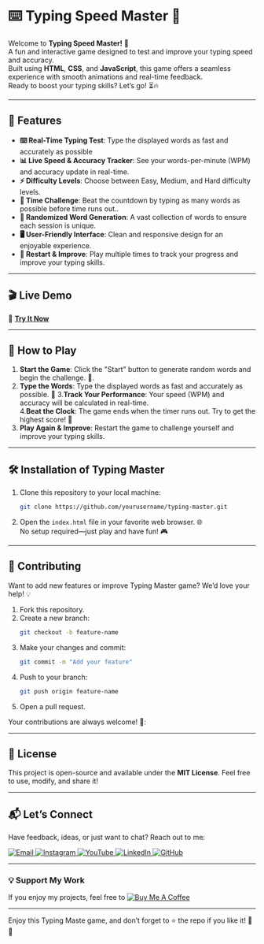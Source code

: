 # ⌨️ Typing Speed Master 🚀

Welcome to **Typing Speed Master!** 🎉  
A fun and interactive game designed to test and improve your typing speed and accuracy.  
Built using **HTML**, **CSS**, and **JavaScript**, this game offers a seamless experience with smooth animations and real-time feedback.  
Ready to boost your typing skills? Let’s go! ⏳🔥 

---

## 🌟 Features   
- **⌨️ Real-Time Typing Test**: Type the displayed words as fast and accurately as possible
- **📊 Live Speed & Accuracy Tracker**: See your words-per-minute (WPM) and accuracy update in real-time.
- **⚡ Difficulty Levels**: Choose between Easy, Medium, and Hard difficulty levels. 
- **🎯 Time Challenge**: Beat the countdown by typing as many words as possible before time runs out..  
-  **📜 Randomized Word Generation**: A vast collection of words to ensure each session is unique.
- **🖥 User-Friendly Interface**: Clean and responsive design for an enjoyable experience.
- **🔁 Restart & Improve**: Play multiple times to track your progress and improve your typing skills.   
---
## 🎬 Live Demo 

🔗 **[Try It Now](https://ai-powered-lost-and-found.netlify.app/)**  

---

## 🚀 How to Play  
1. **Start the Game**: Click the "Start" button to generate random words and begin the challenge.  🎰.  
2.  **Type the Words**: Type the displayed words as fast and accurately as possible.  💭
3.**Track Your Performance**: Your speed (WPM) and accuracy will be calculated in real-time.   
4.**Beat the Clock**: The game ends when the timer runs out. Try to get the highest score! 🔄
5. **Play Again & Improve**: Restart the game to challenge yourself and improve your typing skills. 

---

## 🛠️ Installation  of Typing Master

1. Clone this repository to your local machine:  
   ```bash  
   git clone https://github.com/yourusername/typing-master.git  
   ```  

2. Open the `index.html` file in your favorite web browser. 🌐  
   No setup required—just play and have fun! 🎮  

---

## 🤝 Contributing  

Want to add new features or improve Typing Master game? We’d love your help! 💡  
1. Fork this repository.  
2. Create a new branch:  
   ```bash  
   git checkout -b feature-name  
   ```  
3. Make your changes and commit:  
   ```bash  
   git commit -m "Add your feature"  
   ```  
4. Push to your branch:  
   ```bash  
   git push origin feature-name  
   ```  
5. Open a pull request.  

Your contributions are always welcome! 🌟:


---

## 📜 License  

This project is open-source and available under the **MIT License**. Feel free to use, modify, and share it!  

---

## 📬 Let’s Connect  

Have feedback, ideas, or just want to chat? Reach out to me:  
<div>
  <a href="mailto:onlykelvin06@gmail.com">
    <img src="https://img.shields.io/badge/Email-4285F4?style=for-the-badge&logo=gmail&logoColor=white" alt="Email" />
  </a>
  <a href="https://www.instagram.com/_.yo.kelvin/">
    <img src="https://img.shields.io/badge/Instagram-E4405F?style=for-the-badge&logo=instagram&logoColor=white" alt="Instagram" />
  </a>
  <a href="https://www.youtube.com/@TechTutor_Tv?sub_confirmation=1">
    <img src="https://img.shields.io/badge/YouTube-FF0000?style=for-the-badge&logo=youtube&logoColor=white" alt="YouTube" />
  </a>
  <a href = "https://www.linkedin.com/in/kelvin-agyare-yeboah-6728a7301?utm_source=share&utm_campaign=share_via&utm_content=profile&utm_medium=android_app">
    <img src="https://img.shields.io/badge/LinkedIn-0077B5?style=for-the-badge&logo=linkedin&logoColor=white" alt="LinkedIn" />
  </a>
  <a href="https://github.com/KelvCodes">
    <img src="https://img.shields.io/badge/GitHub-181717?style=for-the-badge&logo=github&logoColor=white" alt="GitHub" />
  </a>
</div>     
 
---
### 💡 Support My Work  
If you enjoy my projects, feel free to [![Buy Me A Coffee](https://img.shields.io/badge/Buy%20Me%20A%20Coffee-%F0%9F%8C%8D-yellow?style=for-the-badge&logo=buy-me-a-coffee&logoColor=black)](https://www.buymeacoffee.com/kelvcodes) 

---
Enjoy this Typing Maste game, and don’t forget to ⭐ the repo if you like it! 🥳✨  





